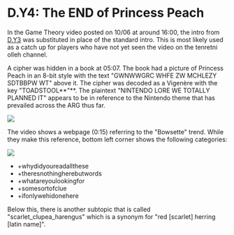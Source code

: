 # D.Y4: The END of Princess Peach

In the Game Theory video posted on 10/06 at around 16:00, the intro from [D.Y3](d.y3-youareprepared.md) was substituted in place of the standard intro. This is most likely used as a catch up for players who have not yet seen the video on the tenretni olleh channel.

A cipher was hidden in a book at 05:07. The book had a picture of Princess Peach in an 8-bit style with the text "GWNWWGRC WHFE ZW MCHLEZY SDTBBPW WT" above it. The cipher was decoded as a Vigenère with the key "TOADSTOOL**"**. The plaintext "NINTENDO LORE WE TOTALLY PLANNED IT" appears to be in reference to the Nintendo theme that has prevailed across the ARG thus far.

![](https://lh4.googleusercontent.com/IyiHVIm3FOhJhr7huTsDeUXXSQ1WC7M1SqDm-xHNtQk8WiI08NOUesq0zq15hNLGnw1GJ5iIN-giEbjx37slCvT3aHR6XlFYMD_5N_855WPJinygNPqxEvxHKfvmNYvQ2Wd5vvRm)

The video shows a webpage \(0:15\) referring to the "Bowsette" trend. While they make this reference, bottom left corner shows the following categories:

![](https://lh3.googleusercontent.com/ZUVRU927pfZjiYzUdjk_Us6YckFC916Swj2OtqgEFdsaLwMfW6-hYtTb4-PbUDx0q3cM2LBZmMoNvf3UjOtih9MWK31dDsXuwnzLwL61Tdj2vp6i0ThJmojHWAGW1m0DL7vhqQDg)

* +whydidyoureadallthese
* +theresnothingherebutwords
* +whatareyoulookingfor
* +somesortofclue
* +ifonlywehidone﻿here

Below this, there is another subtopic that is called "scarlet\_clupea\_harengus" which is a synonym for "red \[scarlet\] herring \[latin name\]".  


